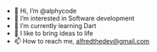 - 👋 Hi, I’m @alphycode
- 👀 I’m interested in Software development
- 🌱 I’m currently learning Dart
- 💞️ I like to bring ideas to life
- 📫 How to reach me, alfredthedev@gmail.com

<!---
alphycode/alphycode is a ✨ special ✨ repository because its `README.md` (this file) appears on your GitHub profile.
You can click the Preview link to take a look at your changes.
--->
